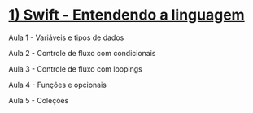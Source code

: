 # [1) Swift - Entendendo a linguagem](https://cursos.alura.com.br/course/swift-entendendo-linguagem)

Aula 1 - Variáveis e tipos de dados

Aula 2 - Controle de fluxo com condicionais

Aula 3 - Controle de fluxo com loopings

Aula 4 - Funções e opcionais

Aula 5 - Coleções
